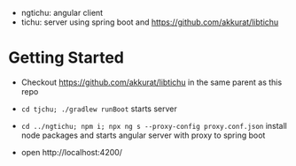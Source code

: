 
* ngtichu: angular client
* tichu: server using spring boot and https://github.com/akkurat/libtichu


# Getting Started

* Checkout https://github.com/akkurat/libtichu in the same parent as this repo
* ```cd tjchu; ./gradlew runBoot``` starts server
* ```cd ../ngtichu; npm i; npx ng s --proxy-config proxy.conf.json``` install node packages and starts angular server with proxy to spring boot

* open http://localhost:4200/
